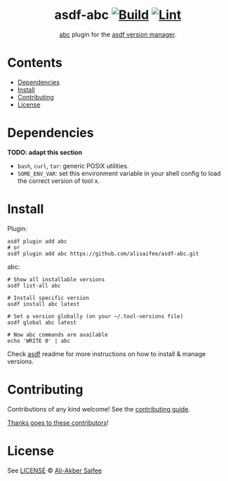 <div align="center">

# asdf-abc [![Build](https://github.com/alisaifee/asdf-abc/actions/workflows/build.yml/badge.svg)](https://github.com/alisaifee/asdf-abc/actions/workflows/build.yml) [![Lint](https://github.com/alisaifee/asdf-abc/actions/workflows/lint.yml/badge.svg)](https://github.com/alisaifee/asdf-abc/actions/workflows/lint.yml)


[abc](https://homepages.cwi.nl/~steven/abc) plugin for the [asdf version manager](https://asdf-vm.com).

</div>

# Contents

- [Dependencies](#dependencies)
- [Install](#install)
- [Contributing](#contributing)
- [License](#license)

# Dependencies

**TODO: adapt this section**

- `bash`, `curl`, `tar`: generic POSIX utilities.
- `SOME_ENV_VAR`: set this environment variable in your shell config to load the correct version of tool x.

# Install

Plugin:

```shell
asdf plugin add abc
# or
asdf plugin add abc https://github.com/alisaifee/asdf-abc.git
```

abc:

```shell
# Show all installable versions
asdf list-all abc

# Install specific version
asdf install abc latest

# Set a version globally (on your ~/.tool-versions file)
asdf global abc latest

# Now abc commands are available
echo 'WRITE 0' | abc
```

Check [asdf](https://github.com/asdf-vm/asdf) readme for more instructions on how to
install & manage versions.

# Contributing

Contributions of any kind welcome! See the [contributing guide](contributing.md).

[Thanks goes to these contributors](https://github.com/alisaifee/asdf-abc/graphs/contributors)!

# License

See [LICENSE](LICENSE) © [Ali-Akber Saifee](https://github.com/alisaifee/)
